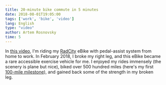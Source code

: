 ```yaml
---
title: 20-minute bike commute in 5 minutes
date: 2018-08-01T19:05:00
tags: ['work', 'bike', 'video']
lang: English
type: "video"
author: Artem Rosnovsky
time: 5
---
```



In [this video](https://www.youtube.com/watch?v=K9tx6BbOFEc), I'm riding my [RadCity](https://www.radpowerbikes.com/products/radcity-electric-commuter-bike) eBike with pedal-assist system from home to work. In February 2018, I broke my right leg, and this eBike became a rare accessible exercise vehicle for me. I enjoyed my rides immensely (the scenery is plane but nice), biked over 500 hundred miles (here's my first [100-mile milestone](/blog/100-miles-biking-milestone/)), and gained back some of the strength in my broken leg.